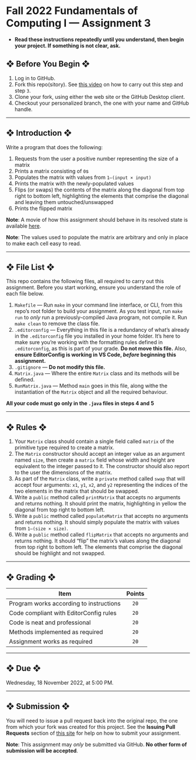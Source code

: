# Fall 2022 Fundamentals of Computing I — Assignment 3

* **Read these instructions repeatedly until you understand, then begin your project. If something is not clear, ask.**

## ❖ Before You Begin ❖
1. Log in to GitHub.
2. Fork this repo(sitory). See [this video](http://code-warrior.github.io/tutorials/git/github/forking-and-cloning-at-the-github-web-site/) on how to carry out this step and step `3`.
3. Clone your fork, using either the web site or the GitHub Desktop client.
4. Checkout your personalized branch, the one with your name and GitHub handle.

---

## ❖ Introduction ❖
Write a program that does the following:
1. Requests from the user a positive number representing the size of a matrix
2. Prints a matrix consisting of `0`s
3. Populates the matrix with values from `1–(input × input)`
4. Prints the matrix with the newly-populated values
5. Flips (or swaps) the contents of the matrix along the diagonal from top right to bottom left, highlighting the elements that comprise the diagonal and leaving them untouched/unswapped
6. Prints the flipped matrix

**Note**: A movie of how this assignment should behave in its resolved state is available [here](http://vanegas.cs.hartford.edu/uploads/videos/flipping-a-matrix-along-a-diagonal.mp4).

**Note**: The values used to populate the matrix are arbitrary and only in place to make each cell easy to read.

---

## ❖ File List ❖
This repo contains the following files, all required to carry out this assignment. Before you start working, ensure you understand the role of each file below.

01. `Makefile` — Run `make` in your command line interface, or CLI, from this repo’s root folder to build your assignment. As you test input, run `make run` to _only_ run a previously-compiled Java program, not compile it. Run `make clean` to remove the class file.
02. `.editorconfig` — Everything in this file is a redundancy of what’s already in the `.editorconfig` file you installed in your home folder. It’s here to make sure you’re working with the formatting rules defined in `.editorconfig`, as this is part of your grade. **Do not move this file.** Also, **ensure EditorConfig is working in VS Code, _before_ beginning this assignment.**
03. `.gitignore` — **Do not modify this file.**
04. `Matrix.java` — Where the entire `Matrix` class and its methods will be defined.
05. `RunMatrix.java` — Method `main` goes in this file, along withe the instantiation of the `Matrix` object and all the required behaviour.

**All your code must go only in the `.java` files in steps 4 and 5**

---

## ❖ Rules ❖
1. Your `Matrix` class should contain a single field called `matrix` of the primitive type required to create a matrix.
2. The `Matrix` constructor should accept an integer value as an argument named `size`, then create a `matrix` field whose width and height are equivalent to the integer passed to it. The constructor should also report to the user the dimensions of the matrix.
3. As part of the `Matrix` class, write a `private` method called `swap` that will accept four arguments: `x1`, `y1`, `x2`, and `y2` representing the indices of the two elements in the matrix that should be swapped.
3. Write a `public` method called `printMatrix` that accepts no arguments and returns nothing. It should print the matrix, highlighting in yellow the diagonal from top right to bottom left.
4. Write a `public` method called `populateMatrix` that accepts no arguments and returns nothing. It should simply populate the matrix with values from `1–(size × size)`.
5. Write a `public` method called `flipMatrix` that accepts no arguments and returns nothing. It should “flip” the matrix’s values along the diagonal from top right to bottom left. The elements that comprise the diagonal should be highlight and not swapped.

---

## ❖ Grading ❖
| Item                                                          | Points  |
|---------------------------------------------------------------|:-------:|
| Program works according to instructions                       | `20`    |
| Code compliant with EditorConfig rules                        | `20`    |
| Code is neat and professional                                 | `20`    |
| Methods implemented as required                               | `20`    |
| Assignment works as required                                  | `20`    |

---

## ❖ Due ❖
Wednesday, 18 November 2022, at 5:00 PM.

---

## ❖ Submission ❖
You will need to issue a pull request back into the original repo, the one from which your fork was created for this project. See the **Issuing Pull Requests** section of [this site](http://code-warrior.github.io/tutorials/git/github/index.html) for help on how to submit your assignment.

**Note**: This assignment may *only* be submitted via GitHub. **No other form of submission will be accepted**.
